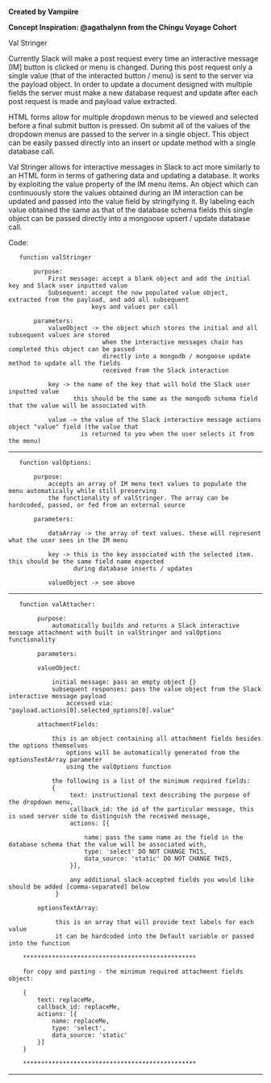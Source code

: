 **Created by Vampiire**

**Concept Inspiration: @agathalynn from the Chingu Voyage Cohort**
 
  Val Stringer
 
  Currently Slack will make a post request every time an interactive message [IM] button is clicked or menu is changed.
  During this post request only a single value (that of the interacted button / menu) is sent to the server via the
  payload object. In order to update a document designed with multiple fields the server must make a new database
  request and update after each post request is made and payload value extracted.
 
  HTML forms allow for multiple dropdown menus to be viewed and selected before a final submit button is pressed.
  On submit all of the values of the dropdown menus are passed to the server in a single object. This object can be
  easily passed directly into an insert or update method with a single database call.
 
  Val Stringer allows for interactive messages in Slack to act more similarly to an HTML form in terms of gathering data
  and updating a database. It works by exploiting the value property of the IM menu items. An object which can
  continuously store the values obtained during an IM interaction can be updated and passed into the value field by stringifying it. By labeling each value obtained the same as that of the
  database schema fields this single object can be passed directly into a mongoose upsert / update database call.
 
  Code:
 
  
 
       function valStringer
 
           purpose:
               First message: accept a blank object and add the initial key and Slack user inputted value
               Subsequent: accept the now populated value object, extracted from the payload, and add all subsequent
                           keys and values per call
 
           parameters:
               valueObject -> the object which stores the initial and all subsequent values are stored
                              when the interactive messages chain has completed this object can be passed
                              directly into a mongodb / mongoose update method to update all the fields
                              received from the Slack interaction
 
               key -> the name of the key that will hold the Slack user inputted value
                      this should be the same as the mongodb schema field that the value will be associated with
 
               value -> the value of the Slack interactive message actions object "value" field (the value that
                        is returned to you when the user selects it from the menu)
 
 
  *********************************************************************************************************************
 
       function valOptions:
 
           purpose:
               accepts an array of IM menu text values to populate the menu automatically while still preserving
               the functionality of valStringer. The array can be hardcoded, passed, or fed from an external source
 
           parameters:
 
               dataArray -> the array of text values. these will represent what the user sees in the IM menu
 
               key -> this is the key associated with the selected item. this should be the same field name expected
                      during database inserts / updates
 
               valueObject -> see above
 
  *********************************************************************************************************************
 
       function valAttacher:

            purpose:
                automatically builds and returns a Slack interactive message attachment with built in valStringer and valOptions functionality

            parameters:

            valueObject:

                initial message: pass an empty object {}
                subsequent responses: pass the value object from the Slack interactive message payload
                    accessed via: "payload.actions[0].selected_options[0].value"

            attachmentFields:

                this is an object containing all attachment fields besides the options themselves
                    options will be automatically generated from the optionsTextArray parameter
                    using the valOptions function

                the following is a list of the minimum required fields:
                {
                     text: instructional text describing the purpose of the dropdown menu,
                     callback_id: the id of the particular message, this is used server side to distinguish the received message,
                     actions: [{

                         name: pass the same name as the field in the database schema that the value will be associated with,
                         type: 'select' DO NOT CHANGE THIS,
                         data_source: 'static' DO NOT CHANGE THIS,
                     }],

                     any additional slack-accepted fields you would like should be added [comma-separated] below
                 }

            optionsTextArray:

                 this is an array that will provide text labels for each value
                 it can be hardcoded into the Default variable or passed into the function

        ************************************************

        for copy and pasting - the minimum required attachment fields object:

        {
            text: replaceMe,
            callback_id: replaceMe,
            actions: [{
                name: replaceMe,
                type: 'select',
                data_source: 'static'
            }]
        }

        ************************************************

  *********************************************************************************************************************
